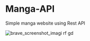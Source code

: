 # Manga-API
Simple manga website using Rest API

![brave_screenshot_imagi rf gd](https://github.com/HirotakaDango/Manga-API/assets/104591072/a7336f99-1af6-4c0f-b710-7eadc6ea3b92)
